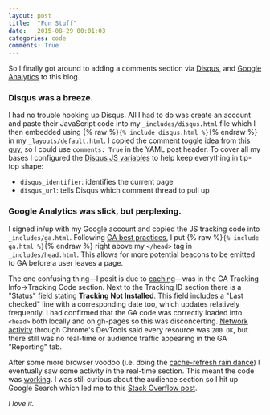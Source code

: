 ```yaml
---
layout: post
title:  "Fun Stuff"
date:   2015-08-29 00:01:03
categories: code
comments: True
---
```


So I finally got around to adding a comments section via [Disqus][disqus], and [Google Analytics][ga] to this blog.

### Disqus was a breeze.

I had no trouble hooking up Disqus. All I had to do was create an account and paste their JavaScript code into my `_includes/disqus.html` file which I then embedded using {% raw %}`{% include disqus.html %}`{% endraw %} in my `_layouts/default.html`. I copied the comment toggle idea from [this guy][niceguysmile], so I could use `comments: True` in the YAML post header. To cover all my bases I configured the [Disqus JS variables][dq-js] to help keep everything in tip-top shape:

* `disqus_identifier`: identifies the current page
* `disqus_url`: tells Disqus which comment thread to pull up

### Google Analytics was slick, but perplexing.

I signed in/up with my Google account and copied the JS tracking code into `_includes/ga.html`. Following [GA best practices][ga-best], I put {% raw %}`{% include ga.html %}`{% endraw %} right above my `</head>` tag in `_includes/head.html`. This allows for more potential beacons to be emitted to GA before a user leaves a page.

The one confusing thing—I posit is due to [caching][tpp2]—was in the GA Tracking Info→Tracking Code section. Next to the Tracking ID section there is a "Status" field stating **Tracking Not Installed**. This field includes a "Last checked" line with a corresponding date too, which updates relatively frequently. I had confirmed that the GA code was correctly loaded into `<head>` both locally and on gh-pages so this was disconcerting. [Network activity][tpp1] through Chrome's DevTools said every resource was `200 OK`, but there still was no real-time or audience traffic appearing in the GA "Reporting" tab.

After some more browser voodoo (i.e. doing the [cache-refresh rain dance][tpp3]) I eventually saw some activity in the real-time section. This meant the code was [working][tpp4]. I was still curious about the audience section so I hit up Google Search which led me to this [Stack Overflow post][ga-pls].

_I love it._

[disqus]: https://disqus.com/
[ga]: http://www.google.com/analytics
[niceguysmile]: http://joshualande.com/jekyll-github-pages-poole/
[dq-js]: https://help.disqus.com/customer/portal/articles/472098-javascript-configuration-variables
[tpp1]: http://theprofoundprogrammer.com/post/29329214871/text-http11-200-ok-photograph-of-a-repair
[ga-best]: https://support.google.com/analytics/answer/1008080
[tpp2]: http://theprofoundprogrammer.com/post/36566210581/text-have-you-tried-clearing-your-cache
[tpp3]: http://theprofoundprogrammer.com/post/33379901950/text-please-dont-make-me-do-this-again
[tpp4]: http://theprofoundprogrammer.com/post/25966111813/text-i-fucking-hate-this-i-hate-everything
[ga-pls]: http://stackoverflow.com/q/16952379
